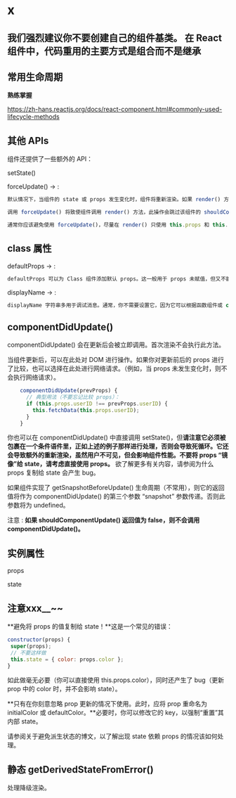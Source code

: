 # x

## 我们强烈建议你不要创建自己的组件基类。 在 React 组件中，代码重用的主要方式是组合而不是继承

## 常用生命周期

**熟练掌握**

https://zh-hans.reactjs.org/docs/react-component.html#commonly-used-lifecycle-methods

## 其他 APIs

组件还提供了一些额外的 API：

setState()

forceUpdate() -> :

```js
默认情况下，当组件的 state 或 props 发生变化时，组件将重新渲染。如果 render() 方法依赖于其他数据，则可以调用 forceUpdate() 强制让组件重新渲染。

调用 forceUpdate() 将致使组件调用 render() 方法，此操作会跳过该组件的 shouldComponentUpdate()。但其子组件会触发正常的生命周期方法，包括 shouldComponentUpdate() 方法。如果标记发生变化，React 仍将只更新 DOM。

通常你应该避免使用 forceUpdate()，尽量在 render() 只使用 this.props 和 this.state
```

## class 属性

defaultProps -> :

```js
defaultProps 可以为 Class 组件添加默认 props。这一般用于 props 未赋值，但又不能为 null 的情况
```

displayName -> :

```js
displayName 字符串多用于调试消息。通常，你不需要设置它，因为它可以根据函数组件或 class 组件的名称推断出来。如果调试时需要显示不同的名称或创建高阶组件，请参阅使用 displayname 轻松进行调试了解更多。
```

## componentDidUpdate()

componentDidUpdate() 会在更新后会被立即调用。首次渲染不会执行此方法。

当组件更新后，可以在此处对 DOM 进行操作。如果你对更新前后的 props 进行了比较，也可以选择在此处进行网络请求。（例如，当 props 未发生变化时，则不会执行网络请求）。

```jsx
    componentDidUpdate(prevProps) {
      // 典型用法（不要忘记比较 props）：
      if (this.props.userID !== prevProps.userID) {
        this.fetchData(this.props.userID);
      }
    }
```

你也可以在 componentDidUpdate() 中直接调用 setState()，但**请注意它必须被包裹在一个条件语件里，正如上述的例子那样进行处理，否则会导致死循环。它还会导致额外的重新渲染，虽然用户不可见，但会影响组件性能。不要将 props “镜像”给 state，请考虑直接使用 props。** 欲了解更多有关内容，请参阅为什么 props 复制给 state 会产生 bug。

如果组件实现了 getSnapshotBeforeUpdate() 生命周期（不常用），则它的返回值将作为 componentDidUpdate() 的第三个参数 “snapshot” 参数传递。否则此参数将为 undefined。

注意 : **如果 shouldComponentUpdate() 返回值为 false，则不会调用 componentDidUpdate()。**

## 实例属性

props

state

## 注意xxx__~~

**避免将 props 的值复制给 state！**这是一个常见的错误：

```js
constructor(props) {
 super(props);
 // 不要这样做
 this.state = { color: props.color };
}
```

如此做毫无必要（你可以直接使用 this.props.color），同时还产生了 bug（更新 prop 中的 color 时，并不会影响 state）。

**只有在你刻意忽略 prop 更新的情况下使用。此时，应将 prop 重命名为 initialColor 或 defaultColor。**必要时，你可以修改它的 key，以强制“重置”其内部 state。

请参阅关于避免派生状态的博文，以了解出现 state 依赖 props 的情况该如何处理。

## 静态 getDerivedStateFromError()

处理降级渲染。

